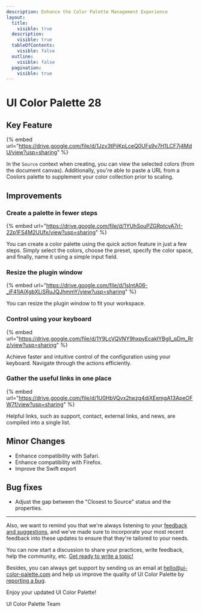 ```yaml
---
description: Enhance the Color Palette Management Experience
layout:
  title:
    visible: true
  description:
    visible: true
  tableOfContents:
    visible: false
  outline:
    visible: false
  pagination:
    visible: true
---
```


# UI Color Palette 28

## Key Feature

{% embed url="https://drive.google.com/file/d/1Jzv3tPijKpLceQ0UFs9v7H1LCF7j4MdU/view?usp=sharing" %}

In the `Source` context when creating, you can view the selected colors (from the document canvas). Additionally, you're able to paste a URL from a Coolors palette to supplement your color collection prior to scaling.

## Improvements

### Create a palette in fewer steps

{% embed url="https://drive.google.com/file/d/1YUhSouPZGRptcvA7rI-22p1FS4M2UUfx/view?usp=sharing" %}

You can create a color palette using the quick action feature in just a few steps. Simply select the colors, choose the preset, specify the color space, and finally, name it using a simple input field.

### Resize the plugin window

{% embed url="https://drive.google.com/file/d/1sIntA06-_iF41iAiXgbXLiSRuJQJhmmY/view?usp=sharing" %}

You can resize the plugin window to fit your workspace.

### Control using your keyboard

{% embed url="https://drive.google.com/file/d/1Y9LcVQVNY9hxpyEcakIYBglI_qDm_Rrz/view?usp=sharing" %}

Achieve faster and intuitive control of the configuration using your keyboard. Navigate through the actions efficiently.

### Gather the useful links in one place

{% embed url="https://drive.google.com/file/d/1U0HbVQvx2twzg4diXEemgA13ApeOFW7f/view?usp=sharing" %}

Helpful links, such as support, contact, external links, and news, are compiled into a single list.

## Minor Changes

* Enhance compatibility with Safari.
* Enhance compatibility with Firefox.
* Improve the Swift export

## Bug fixes

* Adjust the gap between the "Closest to Source" status and the properties.

***

Also, we want to remind you that we're always listening to your [feedback and suggestions](https://uicp.link/feedback), and we've made sure to incorporate your most recent feedback into these updates to ensure that they're tailored to your needs.

You can now start a discussion to share your practices, write feedback, help the community, etc. [Get ready to write a topic!](https://uicp.link/discuss)

Besides, you can always get support by sending us an email at [hello@ui-color-palette.com](mailto:hello@ui-color-palette.com) and help us improve the quality of UI Color Palette by [reporting a bug](https://uicp.link/report).

Enjoy your updated UI Color Palette!

UI Color Palette Team
